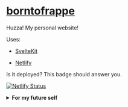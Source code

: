 # [borntofrappe](https://borntofrappe.netlify.app/)

Huzza! My personal website!

Uses:

- [SvelteKit](https://kit.svelte.dev/)

- [Netlify](https://www.netlify.com/)

Is it deployed? This badge should answer you.

[![Netlify Status](https://api.netlify.com/api/v1/badges/4e7278de-b395-4b4c-a54c-4c12fbd57fc9/deploy-status)](https://app.netlify.com/sites/borntofrappe/deploys)

<details>
<summary><strong>For my future self</strong></summary>

## Init

```bash
npm init svelte@next
```

- Directory not empty. Continue? **y**

- Which Svelte app template? **Skeleton project**

- Use TypeScript? **No**

- Add ESLint for code linting? **Yes**

- Add Prettier for code formatting? **Yes**

## Local development

```bash
npm install
npm run dev
```

## Local build

```bash
npm run build
npm run preview
```

## Netlify adapter

```bash
npm i -D @sveltejs/adapter-netlify@next
```

## Netlify config

In `svelte.config.js`:

```js
import adapter from '@sveltejs/adapter-netlify';

const config = {
	kit: {
		adapter: adapter(),
		target: '#svelte'
	}
};
```

With `netlify.toml`:

```toml
[build]
  command = "npm run build"
  publish = "build"
```

Direct toward build command and folder. The config file overrides the option specified in the Netlify UI.

```toml
[context.production]
  environment = { NODE_VERSION = "14.18.1" }
```

Removes a bunch of warnings for optional dependencies relying on later node & npm versions. Netlify would use 10.24.1. 14.8.1 it's what I have locally.

```toml
[functions]
  node_bundler = "esbuild"
```

Seems to fix [an issue with a specific package](https://github.com/sveltejs/kit/issues/2523) which causes the Netlify build to fail.

## Icons

I drew an SVG icon to make out the outline of a rocket. From this starting point I removed the unnecessary whitespace and converted the `hsl` color with hexadecimal, saving up a few bytes.

With [realfavicongenerator](https://realfavicongenerator.net) I created the `.png`, `.ico` variants.

With [squoosh](https://squoosh.app/) I finally optimized the images.

## Webfonts

From [Google fonts](https://fonts.google.com/) I cherry picked:

- JosefinSans, only in its semibold variant

- Jost, considering the regular, semibold and italic variants

I don't load a `monospace` webfont and instead prefer to rely on the system font stack. Inconsolata is my preferred option, but it's used only if already available on the machine.

With [fontsquirrel](https://www.fontsquirrel.com/tools/webfont-generator) I created the `woff` and `woff2` file formats, changing a few options in the process:

- keep existing true type hinting

- do not fix GASP table

- no adjustment for vertical metrics

- do not fix missing glyphs, either spaces or hyphens

I don't like the idea that the generator meddles with the typeface, especially considering the vertical measure.

The fonts are placed in the `static` folder and loaded `app.html` following the one-step loading strategy explained in [a comprehensive guide to webfonts](https://www.zachleat.com/web/comprehensive-webfonts/).

In terms of CSS the `<style>` tag associates the fonts with the class `.webfonts`, relying by default on the system font stack.

In terms of JavaScript the `<script/>` tag loads the fonts with the [font loading API](https://developer.mozilla.org/en-US/docs/Web/API/CSS_Font_Loading_API).

## Colors

Following the suggestion from [refactoring UI](https://www.refactoringui.com/previews/building-your-color-palette) the `:root` selector defines custom properties for different sets of colors. Each set has ten combinations of `hsl` values with decreasing brightness.

```css
:root {
	--cool-grey-000: hsl(216, 33%, 97%);
	--cool-grey-100: hsl(214, 15%, 91%);
	/*  */
	--cool-grey-800: hsl(209, 20%, 25%);
	--cool-grey-900: hsl(210, 24%, 16%);
}
```

From this starting point the `body` selector introduces the properties actually used throughout the website.

```css
body {
	--copy-color: var(--cool-grey-200);
	--heading-color: var(--cool-grey-100);
}
```

This makes it easier to implement an alternative color palette, say for a dark theme.

```css
body.dark {
	--copy-color: var(--blue-grey-200);
	--heading-color: var(--blue-grey-100);
}
```

The properties will cascade down to benefiting elements.

_Please note:_ the dark theme has not been developed, yet.

`app.css` defines the properties. `__layout.svelte` imports the stylesheet directly in the script.

```svelte
import '../app.css';
```

## Custom properties

Beside color properties I use the `:root` selector to define other values repeated throughout the website. The idea is to have a system for sizes, transitions and any other value which needs consistency.

For each property using a custom property I repeat the declaration to provide a fallback. This value works for browsers which do not support custom properties.

```css
body {
	color: hsl(209, 20%, 25%);
	color: var(--copy-color);
}
```

I chose not to, but it is possible to repeat the value inside of the `var()` function. This works for browsers that do support custom properties, but are not able to find the custom property itself.

```css
body {
	color: var(--copy-color, hsl(209, 20%, 25%));
}
```

Say `--copy-color` is not defined, without this fallback the browser would revert to the initial value.

## Sizes

With `--size` I include steps from the [major third](https://www.modularscale.com/?1&em&1.25) scale.

```css
:root {
	--size-300: 0.8rem;
	--size-400: 1rem;
}
```

## CSS reset

In `app.css` I follow most of the guidance from [a modern CSS reset](https://piccalil.li/blog/a-modern-css-reset/).

## Color preference

The website has two color schemes, inspired by the light and dark preference of the CSS media query. The preference is set on the `html` selector so that `app.html` is able to immediately consider the choice in the script preceding the body.

Each time you need to set properties which are theme-dependent remember to use two declarations:

```css
@media (prefers-color-scheme: dark) {
	:global(html:not([data-preference])) YOUR_SELECTOR_HERE {
	}
}

:global(html[data-preference='dark']) YOUR_SELECTOR_HERE {
}
```

This is to consider the dark color preference for the specific attribute _or_ the preference set through the media query when the attribute does not exist.

## Breadcrumbs

`$app/stores` provides a store describing the page, and most usefully its path. The value is used in `BreadcrumbNavigation` to create a series of anchor link elements leading up to the current URL.

The logic is slightly complicated by the fact that for the root path the idea is to show the string 'borntofrappe' alongside the icon of a rocket.

For each additional path the string of text is accompanied by an icon when one is available with the same name.

## Meta

The `<Meta />` component includes a title, description and link for the canonical URL. For the title the information is extracted from the page store, through `$app/store`, but it is possible to override the deault by passing a value through `props`.

The error page originally leaned on this setup to show the status code.

```svelte
<Meta title="borntofrappe / {status}" description={error} />
```

Ultimately, however, I opted to just include the description and rely on the default value.

## observe

In the homepage the goal is to animate different nodes through the intersection observer API. `utils.js` creates an action for such an occasion, receiving the node and attaching a class of `.observed` on the basis of the element's position, but also preference for reduced motion.

The animation is conditioned to the class selector.

```css
section.observed::after {
	animation-play-state: running;
}
```

However, Svelte strips the CSS since it detects that there are no elements in the component with the matching class.

This explains the explicit mention of the `observed` class.

```svelte
<section class:observed={false} />
```

With a default value of `false` the class is present only following the `observe` action.

```svelte
<section class:observed={false} use:observe />
```

In the CSS I maintained the selector in a media query, but considering the preference through the action the `@media` expression becomes redundant.

```diff
-@media (prefers-reduced-motion: no-preference) {
section.observed::after {
  animation-play-state: running;
}
-}
```

The snippet is for `About.svelte` but is relevant to any other component relying on the action.

## const vs export let

The `<About />` component relies on hard-coded arrays. Past the colors, which match the `hsl` values of the default color scheme before relying on custom properties, consider whether or not to receive the keywords describing the icons through props.

```svelte
<script>
	export let satellites;
</script>
```

In this manner you can change the icons without modifying the component itself. The same spiel could apply to the hero component.

## Opengraph image

The `<Meta />` component refers to a single image for the opengraph protocol. It seems it is not enough to describe the relative path to the resource, however, and it is necessary to refer to the actual domain-

```html
<meta property="twitter:image" content="https://borntofrappe.netlify.app/images/borntofrappe.png" />
```

## Skip to content

In the layout file the `<SkipToContent />` points to a container with an `id` of content. The feature works starting with the kit in version `1.0.0-next.193`, which fixes the scrolling to elements with a hash — `#content`.

## Log

The `/log` route works as an experiment and the basis of the future `/blog` path. It started as half a joke, half a typo, but it might turn out to be useful as a loose collection of notes.

The goal is to render content on the basis of markdown documents. `mdsvex` helps to pre-process these files.

Install.

```bash
npm i -D mdsvex
```

Config.

```js
const config = {
	extensions: ['.svelte', '.md'],
	preprocess: mdsvex({ extensions: ['.md'] }),
	kit: {
		adapter: adapter(),
		target: '#svelte'
	}
};
```

As the object passed to `mdsvex` grows in complexity it is helpful to refer to a separate variable.

```js
preprocess: mdsvex(mdsvexConfig),
```

Be sure to have the `extensions` field of the kit up-to-date with the extensions considered by `mdsvex`

```js
const config = {
	extensions: ['.svelte', ...mdsvexConfig.extensions]
};
```

With this setup the kit knows to consider markdown files and processes their content through `mdsvex`.

In `/log/index.svelte` use `import.meta.glob` to retrieve a reference to the markdown documents in the `src/log` folder.

```js
import.meta.glob('/src/log/*.md');
```

The syntax is provided by Vite and ultimately allows to describe the path and a generator function. The code is slightly complicated by the fact that the feature creates a promise, but the point stands.

```js
async ([path, fn]) => {
	//
};
```

Thanks to mdsvex and the config, executing the function provides a component with the content of the different files and an object with the files' metadata.

```js
const { default: Component, metadata } = await fn();
```

The information is passed through props for the latest entry.

### Log blog

Expanding the log route the idea is to add two additional `.svelte` components:

- `[entry].svelte` to capture the page parameter and include the content from a matching article, if existing

- `entries.svelte` to list all entries and linking toward the individual pages created through the previous route

</details>

